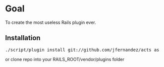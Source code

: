 # Goal

To create the most useless Rails plugin ever.

## Installation

<pre>
./script/plugin install git://github.com/jfernandez/acts_as_php.git
</pre>

or clone repo into your RAILS_ROOT/vendor/plugins folder